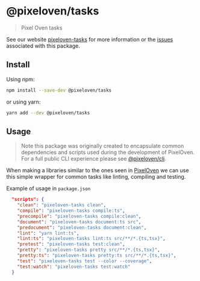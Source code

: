 # @pixeloven/tasks

> Pixel Oven tasks

See our website [pixeloven-tasks](https://github.com/pixeloven/pixeloven) for more information or the [issues](https://github.com/pixeloven/pixeloven) associated with this package.

## Install

Using npm:

```sh
npm install --save-dev @pixeloven/tasks
```

or using yarn:

```sh
yarn add --dev @pixeloven/tasks
```

## Usage
> Note this package was originally created to encapsulate common dependencies and scripts used during the development of PixelOven. For a full public CLI experience please see [@pixeloven/cli](https://www.npmjs.com/package/@pixeloven/cli).

When making a libraries similar to the ones seen in [PixelOven](https://github.com/pixeloven/pixeloven) we can use this simple wrapper for common tasks like linting, compiling and testing. 

Example of usage in `package.json`
```json
  "scripts": {
    "clean": "pixeloven-tasks clean",
    "compile": "pixeloven-tasks compile:ts",
    "precompile": "pixeloven-tasks compile:clean",
    "document": "pixeloven-tasks document:ts src",
    "predocument": "pixeloven-tasks document:clean",
    "lint": "yarn lint:ts",
    "lint:ts": "pixeloven-tasks lint:ts src/**/*.{ts,tsx}",
    "pretest": "pixeloven-tasks test:clean",
    "pretty": "pixeloven-tasks pretty src/**/*.{ts,tsx}",
    "pretty:ts": "pixeloven-tasks pretty:ts src/**/*.{ts,tsx}",
    "test": "pixeloven-tasks test --color --coverage",
    "test:watch": "pixeloven-tasks test:watch"
  }
```